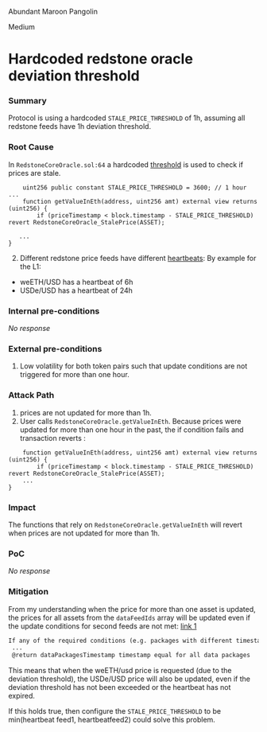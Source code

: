 Abundant Maroon Pangolin

Medium

# Hardcoded redstone oracle deviation threshold

### Summary

Protocol is using a hardcoded `STALE_PRICE_THRESHOLD` of 1h, assuming all redstone feeds have 1h deviation threshold.

### Root Cause

In `RedstoneCoreOracle.sol:64` a hardcoded [threshold](https://github.com/sherlock-audit/2024-08-sentiment-v2/blob/0b472f4bffdb2c7432a5d21f1636139cc01561a5/protocol-v2/src/oracle/RedstoneOracle.sol#L64) is used to check if prices are stale. 

```solidity
    uint256 public constant STALE_PRICE_THRESHOLD = 3600; // 1 hour
...
    function getValueInEth(address, uint256 amt) external view returns (uint256) {
        if (priceTimestamp < block.timestamp - STALE_PRICE_THRESHOLD) revert RedstoneCoreOracle_StalePrice(ASSET);

   ...
}
```
2. Different redstone price feeds have different [heartbeats](https://docs.redstone.finance/docs/get-started/price-feeds): 
By example for the L1:
- weETH/USD has a heartbeat of 6h
- USDe/USD has a heartbeat of 24h



### Internal pre-conditions

_No response_

### External pre-conditions

1. Low volatility for both token pairs such that update conditions are not triggered for more than one hour. 

### Attack Path

1. prices are not updated for more than 1h.
2. User calls `RedstoneCoreOracle.getValueInEth`. Because prices were updated for more than one hour in the past, the if condition fails and transaction reverts :
```solidity
    function getValueInEth(address, uint256 amt) external view returns (uint256) {
        if (priceTimestamp < block.timestamp - STALE_PRICE_THRESHOLD) revert RedstoneCoreOracle_StalePrice(ASSET);
    ...
}

```

### Impact

The functions that rely on `RedstoneCoreOracle.getValueInEth` will revert when prices are not updated for more than 1h. 

### PoC

_No response_

### Mitigation

From my understanding when the price for more than one asset is updated, the prices for all assets from the `dataFeedIds` array will be updated even if the update conditions for second feeds are not met: 
[link 1](https://github.com/redstone-finance/redstone-oracles-monorepo/blob/94ac46f41be52ee9132bede9d13897f5922c800d/packages/evm-connector/contracts/core/RedstoneConsumerBase.sol#L77-L79) 
```txt
If any of the required conditions (e.g. packages with different timestamps or insufficient number of authorised signers) do not match, the function  will revert.
 ...
 @return dataPackagesTimestamp timestamp equal for all data packages
 ```

This means that when the weETH/usd price is requested (due to the deviation threshold), the USDe/USD price will also be updated, even if the deviation threshold has not been exceeded or the heartbeat has not expired.

If this holds true, then configure the `STALE_PRICE_THRESHOLD` to be min(heartbeat feed1, heartbeatfeed2) could solve this problem. 